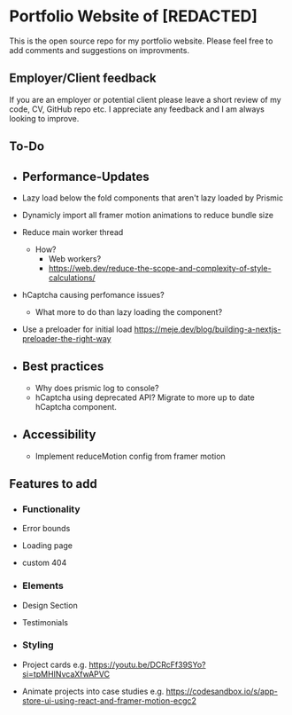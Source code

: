 # Portfolio Website of [REDACTED]
This is the open source repo for my portfolio website. Please feel free to add comments and suggestions on improvments.

## Employer/Client feedback
If you are an employer or potential client please leave a short review of my code, CV, GitHub repo etc. I appreciate any feedback and I am always looking to improve.

## To-Do
- ## Performance-Updates
- Lazy load below the fold components that aren't lazy loaded by Prismic
- Dynamicly import all framer motion animations to reduce bundle size
- Reduce main worker thread
  - How?
      - Web workers?
      - https://web.dev/reduce-the-scope-and-complexity-of-style-calculations/
- hCaptcha causing perfomance issues?
    - What more to do than lazy loading the component?
- Use a preloader for initial load
https://meje.dev/blog/building-a-nextjs-preloader-the-right-way

- ## Best practices
    - Why does prismic log to console?
    - hCaptcha using deprecated API? Migrate to more up to date hCaptcha component.
 
- ## Accessibility
    - Implement reduceMotion config from framer motion
 
## Features to add

- ### Functionality
- Error bounds
- Loading page
- custom 404

- ### Elements
- Design Section
- Testimonials

- ### Styling
- Project cards e.g. https://youtu.be/DCRcFf39SYo?si=tpMHINvcaXfwAPVC
- Animate projects into case studies e.g. https://codesandbox.io/s/app-store-ui-using-react-and-framer-motion-ecgc2
